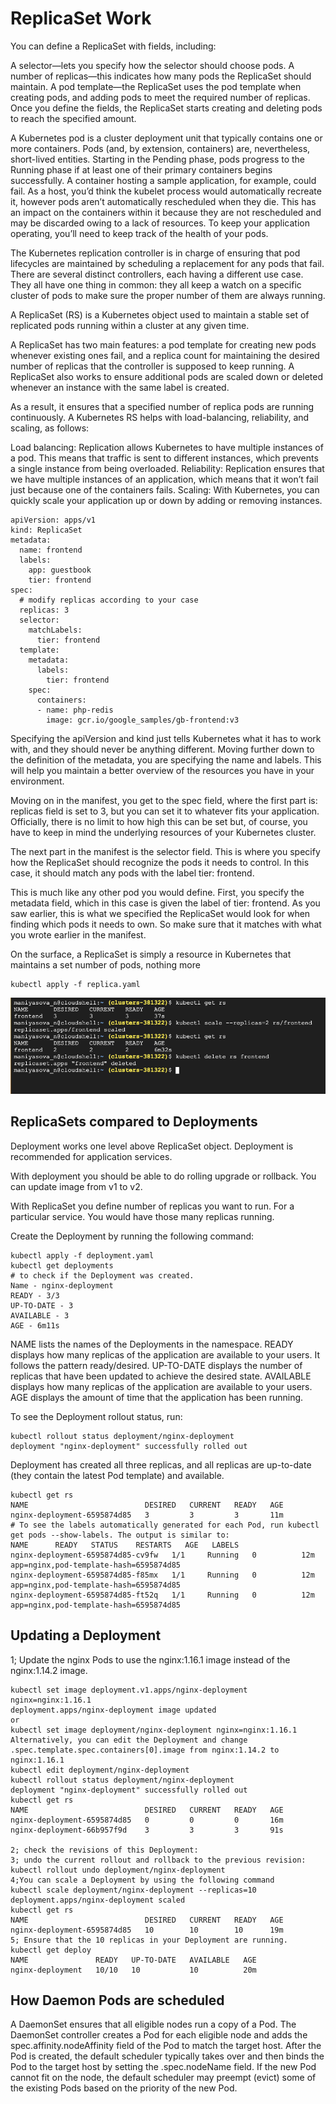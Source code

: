 # ReplicaSet Work

You can define a ReplicaSet with fields, including:

A selector—lets you specify how the selector should choose pods.
A number of replicas—this indicates how many pods the ReplicaSet should maintain.
A pod template—the ReplicaSet uses the pod template when creating pods, and adding pods to meet the required number of replicas.
Once you define the fields, the ReplicaSet starts creating and deleting pods to reach the specified amount.

A Kubernetes pod is a cluster deployment unit that typically contains one or more containers. Pods (and, by extension, containers) are, nevertheless, short-lived entities. Starting in the Pending phase, pods progress to the Running phase if at least one of their primary containers begins successfully. A container hosting a sample application, for example, could fail. As a host, you’d think the kubelet process would automatically recreate it, however pods aren’t automatically rescheduled when they die. This has an impact on the containers within it because they are not rescheduled and may be discarded owing to a lack of resources. To keep your application operating, you’ll need to keep track of the health of your pods.

The Kubernetes replication controller is in charge of ensuring that pod lifecycles are maintained by scheduling a replacement for any pods that fail. There are several distinct controllers, each having a different use case. They all have one thing in common: they all keep a watch on a specific cluster of pods to make sure the proper number of them are always running.

A ReplicaSet (RS) is a Kubernetes object used to maintain a stable set of replicated pods running within a cluster at any given time.

A ReplicaSet has two main features: a pod template for creating new pods whenever existing ones fail, and a replica count for maintaining the desired number of replicas that the controller is supposed to keep running. A ReplicaSet also works to ensure additional pods are scaled down or deleted whenever an instance with the same label is created.

As a result, it ensures that a specified number of replica pods are running continuously. A Kubernetes RS helps with load-balancing, reliability, and scaling, as follows:

Load balancing: Replication allows Kubernetes to have multiple instances of a pod. This means that traffic is sent to different instances, which prevents a single instance from being overloaded.
Reliability: Replication ensures that we have multiple instances of an application, which means that it won’t fail just because one of the containers fails.
Scaling: With Kubernetes, you can quickly scale your application up or down by adding or removing instances.

```
apiVersion: apps/v1
kind: ReplicaSet
metadata:
  name: frontend
  labels:
    app: guestbook
    tier: frontend
spec:
  # modify replicas according to your case
  replicas: 3
  selector:
    matchLabels:
      tier: frontend
  template:
    metadata:
      labels:
        tier: frontend
    spec:
      containers:
      - name: php-redis
        image: gcr.io/google_samples/gb-frontend:v3
```

Specifying the apiVersion and kind just tells Kubernetes what it has to work with, and they should never be anything different. Moving further down to the definition of the metadata, you are specifying the name and labels. This will help you maintain a better overview of the resources you have in your environment.

Moving on in the manifest, you get to the spec field, where the first part is: replicas field is set to 3, but you can set it to whatever fits your application. Officially, there is no limit to how high this can be set but, of course, you have to keep in mind the underlying resources of your Kubernetes cluster.

The next part in the manifest is the selector field. This is where you specify how the ReplicaSet should recognize the pods it needs to control. In this case, it should match any pods with the label tier: frontend.

This is much like any other pod you would define. First, you specify the metadata field, which in this case is given the label of tier: frontend. As you saw earlier, this is what we specified the ReplicaSet would look for when finding which pods it needs to own. So make sure that it matches with what you wrote earlier in the manifest.

On the surface, a ReplicaSet is simply a resource in Kubernetes that maintains a set number of pods, nothing more

```
kubectl apply -f replica.yaml
```

![replicaSet](rs.png)

## ReplicaSets compared to Deployments

Deployment works one level above ReplicaSet object. Deployment is recommended for application services.

With deployment you should be able to do rolling upgrade or rollback. You can update image from v1 to v2.

With ReplicaSet you define number of replicas you want to run. For a particular service. You would have those many replicas running.

Create the Deployment by running the following command:

```
kubectl apply -f deployment.yaml
kubectl get deployments
# to check if the Deployment was created.
Name - nginx-deployment
READY - 3/3 
UP-TO-DATE - 3
AVAILABLE - 3
AGE - 6m11s
```

NAME lists the names of the Deployments in the namespace.
READY displays how many replicas of the application are available to your users. It follows the pattern ready/desired.
UP-TO-DATE displays the number of replicas that have been updated to achieve the desired state.
AVAILABLE displays how many replicas of the application are available to your users.
AGE displays the amount of time that the application has been running.

To see the Deployment rollout status, run:

```
kubectl rollout status deployment/nginx-deployment
deployment "nginx-deployment" successfully rolled out
```

Deployment has created all three replicas, and all replicas are up-to-date (they contain the latest Pod template) and available.

```
kubectl get rs
NAME                          DESIRED   CURRENT   READY   AGE
nginx-deployment-6595874d85   3         3         3       11m
# To see the labels automatically generated for each Pod, run kubectl get pods --show-labels. The output is similar to:
NAME      READY   STATUS    RESTARTS   AGE   LABELS
nginx-deployment-6595874d85-cv9fw   1/1     Running   0          12m   app=nginx,pod-template-hash=6595874d85
nginx-deployment-6595874d85-f85mx   1/1     Running   0          12m   app=nginx,pod-template-hash=6595874d85
nginx-deployment-6595874d85-ft52q   1/1     Running   0          12m   app=nginx,pod-template-hash=6595874d85
```

## Updating a Deployment

1; Update the nginx Pods to use the nginx:1.16.1 image instead of the nginx:1.14.2 image.

```
kubectl set image deployment.v1.apps/nginx-deployment nginx=nginx:1.16.1
deployment.apps/nginx-deployment image updated
or
kubectl set image deployment/nginx-deployment nginx=nginx:1.16.1
Alternatively, you can edit the Deployment and change .spec.template.spec.containers[0].image from nginx:1.14.2 to nginx:1.16.1
kubectl edit deployment/nginx-deployment
kubectl rollout status deployment/nginx-deployment
deployment "nginx-deployment" successfully rolled out
kubectl get rs
NAME                          DESIRED   CURRENT   READY   AGE
nginx-deployment-6595874d85   0         0         0       16m
nginx-deployment-66b957f9d    3         3         3       91s

2; check the revisions of this Deployment:
3; undo the current rollout and rollback to the previous revision:
kubectl rollout undo deployment/nginx-deployment
4;You can scale a Deployment by using the following command
kubectl scale deployment/nginx-deployment --replicas=10
deployment.apps/nginx-deployment scaled
kubectl get rs
NAME                          DESIRED   CURRENT   READY   AGE
nginx-deployment-6595874d85   10        10        10      19m
5; Ensure that the 10 replicas in your Deployment are running.
kubectl get deploy
NAME               READY   UP-TO-DATE   AVAILABLE   AGE
nginx-deployment   10/10   10           10          20m
```

## How Daemon Pods are scheduled

A DaemonSet ensures that all eligible nodes run a copy of a Pod. The DaemonSet controller creates a Pod for each eligible node and adds the spec.affinity.nodeAffinity field of the Pod to match the target host. After the Pod is created, the default scheduler typically takes over and then binds the Pod to the target host by setting the .spec.nodeName field. If the new Pod cannot fit on the node, the default scheduler may preempt (evict) some of the existing Pods based on the priority of the new Pod.
